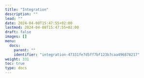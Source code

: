 ```yaml
---
title: "Integration"
description: ""
lead: ""
date: 2024-04-08T15:47:55+02:00
lastmod: 2024-04-08T15:47:55+02:00
draft: false
images: []
menu:
  docs:
    parent: ""
    identifier: "integration-47331fe7d5ff7bf123b7caa496878217"
weight: 331
toc: true
type: docs
---
```

